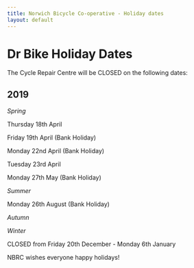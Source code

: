 ```yaml
---
title: Norwich Bicycle Co-operative - Holiday dates
layout: default
---
```


# Dr Bike Holiday Dates

The Cycle Repair Centre will be CLOSED on the following dates:


## 2019

_Spring_

Thursday 18th April

Friday 19th April (Bank Holiday)

Monday 22nd April (Bank Holiday)

Tuesday 23rd April


Monday 27th May (Bank Holiday)

_Summer_

Monday 26th August (Bank Holiday)

_Autumn_

_Winter_

CLOSED from Friday 20th December - Monday 6th January

NBRC wishes everyone happy holidays!
